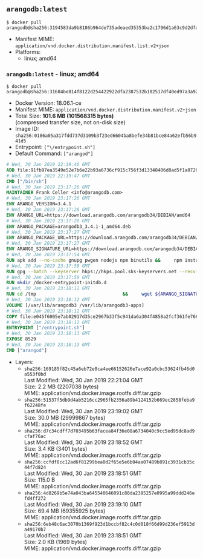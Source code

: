 ## `arangodb:latest`

```console
$ docker pull arangodb@sha256:3194583da9b8186b964de735adeaed35353ba2c1796d1a63c9d2dfd156af3734
```

-	Manifest MIME: `application/vnd.docker.distribution.manifest.list.v2+json`
-	Platforms:
	-	linux; amd64

### `arangodb:latest` - linux; amd64

```console
$ docker pull arangodb@sha256:31684be814f8122d254422922dfa2387532b182517df40ed97a3a92e1b2290d9
```

-	Docker Version: 18.06.1-ce
-	Manifest MIME: `application/vnd.docker.distribution.manifest.v2+json`
-	Total Size: **101.6 MB (101568315 bytes)**  
	(compressed transfer size, not on-disk size)
-	Image ID: `sha256:0186a05a317fdd737d3109b3f23ed6604ba8befe34b81bce84a62efb56b941d5`
-	Entrypoint: `["\/entrypoint.sh"]`
-	Default Command: `["arangod"]`

```dockerfile
# Wed, 30 Jan 2019 22:19:46 GMT
ADD file:91fb97ea3549e52e7b6e22b93a6736cf915c756f3d13348406d8ad5f1a872680 in / 
# Wed, 30 Jan 2019 22:19:47 GMT
CMD ["/bin/sh"]
# Wed, 30 Jan 2019 23:17:26 GMT
MAINTAINER Frank Celler <info@arangodb.com>
# Wed, 30 Jan 2019 23:17:26 GMT
ENV ARANGO_VERSION=3.4.1
# Wed, 30 Jan 2019 23:17:26 GMT
ENV ARANGO_URL=https://download.arangodb.com/arangodb34/DEBIAN/amd64
# Wed, 30 Jan 2019 23:17:26 GMT
ENV ARANGO_PACKAGE=arangodb3_3.4.1-1_amd64.deb
# Wed, 30 Jan 2019 23:17:27 GMT
ENV ARANGO_PACKAGE_URL=https://download.arangodb.com/arangodb34/DEBIAN/amd64/arangodb3_3.4.1-1_amd64.deb
# Wed, 30 Jan 2019 23:17:27 GMT
ENV ARANGO_SIGNATURE_URL=https://download.arangodb.com/arangodb34/DEBIAN/amd64/arangodb3_3.4.1-1_amd64.deb.asc
# Wed, 30 Jan 2019 23:17:54 GMT
RUN apk add --no-cache gnupg pwgen nodejs npm binutils &&     npm install -g foxx-cli &&     rm -rf /root/.npm
# Wed, 30 Jan 2019 23:17:58 GMT
RUN gpg --batch --keyserver hkps://hkps.pool.sks-keyservers.net --recv-keys CD8CB0F1E0AD5B52E93F41E7EA93F5E56E751E9B
# Wed, 30 Jan 2019 23:17:59 GMT
RUN mkdir /docker-entrypoint-initdb.d
# Wed, 30 Jan 2019 23:18:11 GMT
RUN cd /tmp                                &&     wget ${ARANGO_SIGNATURE_URL}           &&     wget ${ARANGO_PACKAGE_URL}             &&     gpg --verify ${ARANGO_PACKAGE}.asc     &&     ar x ${ARANGO_PACKAGE} data.tar.gz     &&     tar -C / -x -z -f data.tar.gz          &&     sed -ri         -e 's!127\.0\.0\.1!0.0.0.0!g'         -e 's!^(file\s*=).*!\1 -!'         -e 's!^\s*uid\s*=.*!!'         /etc/arangodb3/arangod.conf        &&     echo chgrp 0 /var/lib/arangodb3 /var/lib/arangodb3-apps &&     echo chmod 775 /var/lib/arangodb3 /var/lib/arangodb3-apps &&     rm -f ${ARANGO_PACKAGE}* data.tar.gz
# Wed, 30 Jan 2019 23:18:12 GMT
VOLUME [/var/lib/arangodb3 /var/lib/arangodb3-apps]
# Wed, 30 Jan 2019 23:18:12 GMT
COPY file:e045f6005e7ab02917d35ce2967b33f5c941da6a304f4858a2fcf361fe766895 in /entrypoint.sh 
# Wed, 30 Jan 2019 23:18:12 GMT
ENTRYPOINT ["/entrypoint.sh"]
# Wed, 30 Jan 2019 23:18:13 GMT
EXPOSE 8529
# Wed, 30 Jan 2019 23:18:13 GMT
CMD ["arangod"]
```

-	Layers:
	-	`sha256:169185f82c45a6eb72e0ca4ee66152626e7ace92a0cbc53624fb46d0a553f0bd`  
		Last Modified: Wed, 30 Jan 2019 22:21:04 GMT  
		Size: 2.2 MB (2207038 bytes)  
		MIME: application/vnd.docker.image.rootfs.diff.tar.gzip
	-	`sha256:51537f5db9d4ab5216cc2965fb2356a89b4124152b669ec2858feba9f62248fe`  
		Last Modified: Wed, 30 Jan 2019 23:19:02 GMT  
		Size: 30.0 MB (29999867 bytes)  
		MIME: application/vnd.docker.image.rootfs.diff.tar.gzip
	-	`sha256:d7c34cdff7d703495b63facea84f36e08a6734040c9cc5ed95dc8ad9cfaf76ac`  
		Last Modified: Wed, 30 Jan 2019 23:18:52 GMT  
		Size: 3.4 KB (3401 bytes)  
		MIME: application/vnd.docker.image.rootfs.diff.tar.gzip
	-	`sha256:ccfdf8cc12ad6f81299bea0d2f65e5e6b04aa07489b891c3931cb35c44f7d824`  
		Last Modified: Wed, 30 Jan 2019 23:18:51 GMT  
		Size: 115.0 B  
		MIME: application/vnd.docker.image.rootfs.diff.tar.gzip
	-	`sha256:4d8269b5e74a043ba645540646091c88da2395257e0995a99ddd246efd4ff272`  
		Last Modified: Wed, 30 Jan 2019 23:19:10 GMT  
		Size: 69.4 MB (69355925 bytes)  
		MIME: application/vnd.docker.image.rootfs.diff.tar.gzip
	-	`sha256:6eb48c6ac3070b1369f923d1bccbf82c4c0d018f66d99d236ef5913da49170b7`  
		Last Modified: Wed, 30 Jan 2019 23:18:51 GMT  
		Size: 2.0 KB (1969 bytes)  
		MIME: application/vnd.docker.image.rootfs.diff.tar.gzip
